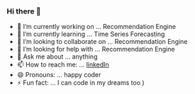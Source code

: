### Hi there 👋

- 🔭 I’m currently working on ... Recommendation Engine
- 🌱 I’m currently learning ... Time Series Forecasting
- 👯 I’m looking to collaborate on ... Recommendation Engine
- 🤔 I’m looking for help with ... Recommendation Engine
- 💬 Ask me about ... anything
- 📫 How to reach me: ... [linkedIn](https://linkedin.com/in/kanishksh4rma)
- 😄 Pronouns: ... happy coder
- ⚡ Fun fact: ... I can code in my dreams too ) 

